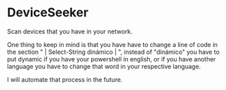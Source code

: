 # DeviceSeeker

Scan devices that you have in your network.


One thing to keep in mind is that you have have to change a line of code in the section " | Select-String dinámico | ", instead of "dinámico" you have to put dynamic if you have your powershell in english, or if you have another language you have to change that word in your respective language.

I will automate that process in the future.

